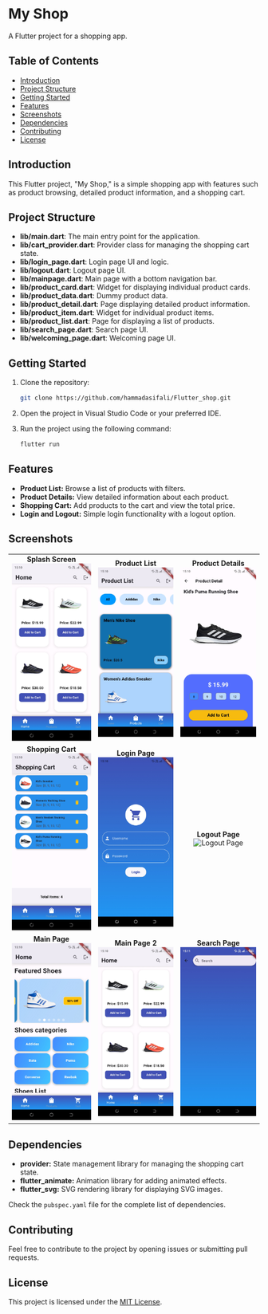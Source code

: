 # My Shop

A Flutter project for a shopping app.

## Table of Contents

- [Introduction](#introduction)
- [Project Structure](#project-structure)
- [Getting Started](#getting-started)
- [Features](#features)
- [Screenshots](#screenshots)
- [Dependencies](#dependencies)
- [Contributing](#contributing)
- [License](#license)

## Introduction

This Flutter project, "My Shop," is a simple shopping app with features such as product browsing, detailed product information, and a shopping cart.

## Project Structure

- **lib/main.dart**: The main entry point for the application.
- **lib/cart_provider.dart**: Provider class for managing the shopping cart state.
- **lib/login_page.dart**: Login page UI and logic.
- **lib/logout.dart**: Logout page UI.
- **lib/mainpage.dart**: Main page with a bottom navigation bar.
- **lib/product_card.dart**: Widget for displaying individual product cards.
- **lib/product_data.dart**: Dummy product data.
- **lib/product_detail.dart**: Page displaying detailed product information.
- **lib/product_item.dart**: Widget for individual product items.
- **lib/product_list.dart**: Page for displaying a list of products.
- **lib/search_page.dart**: Search page UI.
- **lib/welcoming_page.dart**: Welcoming page UI.

## Getting Started

1. Clone the repository:

    ```bash
    git clone https://github.com/hammadasifali/Flutter_shop.git
    ```

2. Open the project in Visual Studio Code or your preferred IDE.

3. Run the project using the following command:

    ```bash
    flutter run
    ```

## Features

- **Product List:** Browse a list of products with filters.
- **Product Details:** View detailed information about each product.
- **Shopping Cart:** Add products to the cart and view the total price.
- **Login and Logout:** Simple login functionality with a logout option.

## Screenshots

<table>
  <tr>
    <td align="center">
      <b>Splash Screen</b><br>
      <img src="screenshots/splashScreen.jpg" alt="Splash Screen" width="300"/>
    </td>
    <td align="center">
      <b>Product List</b><br>
      <img src="screenshots/home1.jpg" alt="Product List" width="300"/>
    </td>
    <td align="center">
      <b>Product Details</b><br>
      <img src="screenshots/cart.jpg" alt="Product Details" width="300"/>
    </td>
  </tr>
  <tr>
    <td align="center">
      <b>Shopping Cart</b><br>
      <img src="screenshots/Home.jpg" alt="Shopping Cart" width="300"/>
    </td>
    <td align="center">
      <b>Login Page</b><br>
      <img src="screenshots/login.jpg" alt="Login Page" width="300"/>
    </td>
    <td align="center">
      <b>Logout Page</b><br>
      <img src="screenshots/shopping_cart.jpg" alt="Logout Page" width="300"/>
    </td>
  </tr>
  <tr>
    <td align="center">
      <b>Main Page</b><br>
      <img src="screenshots/logout.jpg" alt="Main Page" width="300"/>
    </td>
    <td align="center">
      <b>Main Page 2</b><br>
      <img src="screenshots/splashScreen.jpg" alt="Main Page 2" width="300"/>
    </td>
    <td align="center">
      <b>Search Page</b><br>
      <img src="screenshots/search.jpg" alt="Search Page" width="300"/>
    </td>
  </tr>
</table>





## Dependencies

- **provider:** State management library for managing the shopping cart state.
- **flutter_animate:** Animation library for adding animated effects.
- **flutter_svg:** SVG rendering library for displaying SVG images.

Check the `pubspec.yaml` file for the complete list of dependencies.

## Contributing

Feel free to contribute to the project by opening issues or submitting pull requests.

## License

This project is licensed under the [MIT License](LICENSE).
#
